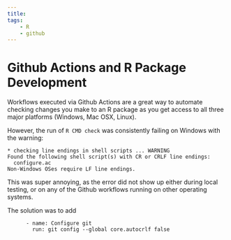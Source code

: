 ```yaml
---
title: 
tags:
    - R
    - github
---
```


# Github Actions and R Package Development

Workflows executed via Github Actions are a great way to automate checking changes you make to an R package as you get access to all three major platforms (Windows, Mac OSX, Linux).

However, the run of `R CMD check` was consistently failing on Windows with the warning:

```
* checking line endings in shell scripts ... WARNING
Found the following shell script(s) with CR or CRLF line endings:
  configure.ac
Non-Windows OSes require LF line endings.
```

This was super annoying, as the error did not show up either during local testing, or on any of the Github workflows running on other operating systems.

The solution was to add

```
      - name: Configure git
        run: git config --global core.autocrlf false
```